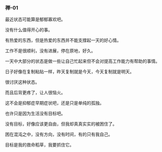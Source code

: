 ### 禅-01

最近状态可能算是郁郁寡欢吧。

没有什么值得开心的事。

有热爱的东西，但是热爱的东西并不能支撑起一天的好心情。

工作不是很顺利，没有进展，停在原地，好久。

一天中大部分的状态是做一些让自己忙起来但不会对提高工作能力有帮助的事情。

日子好像在复制粘贴一样，昨天复制就是今天，今天复制就是明天。

很讨厌这种状态。

而且后背更疼了，让人很恼火。

这不会是抑郁症早期症状吧，还是只是单纯的孤独。

也许只是因为生活没有目标吧。

没有目标，好像应该更自由，但我却真真实实的被困住了。

困在混沌之中，没有方向，没有时间，有的只有我自己。

目标是我的救命稻草，我要抓住它。